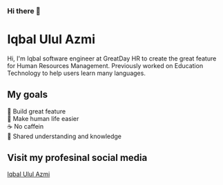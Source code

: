 <script type="text/javascript" src="https://platform.linkedin.com/badges/js/profile.js" async defer></script>

### Hi there 👋
# Iqbal Ulul Azmi
Hi, I'm Iqbal software engineer at GreatDay HR to create the great feature for Human Resources Management. Previously worked on Education Technology to help users learn many languages.

## My goals
🌟 Build great feature<br>
💖 Make human life easier<br>
☕️ No caffein<br>
🙌 Shared understanding and knowledge

## Visit my profesinal social media
<div class="LI-profile-badge"  data-version="v1" data-size="large" data-locale="en_US" data-type="vertical" data-theme="light" data-vanity="iqbalululazmi"><a class="LI-simple-link" href='https://id.linkedin.com/in/iqbalululazmi?trk=profile-badge'>Iqbal Ulul Azmi</a></div>
